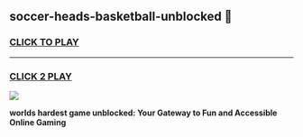 
## soccer-heads-basketball-unblocked 👋
<h3>
<a href="https://premium.freeplayer.one?title=soccer-heads-basketball-unblocked&ref=14F">CLICK TO PLAY</a></h3>
<hr>

<h3>
<a href="https://premium.freeplayer.one?title=soccer-heads-basketball-unblocked&ref=14F">CLICK 2 PLAY</a>
  
</h3>

<a href="https://premium.freeplayer.one?title=soccer-heads-basketball-unblocked&ref=12F/"><img src="https://clearcache.store/games.png"></a>


**worlds hardest game unblocked: Your Gateway to Fun and Accessible Online Gaming**

